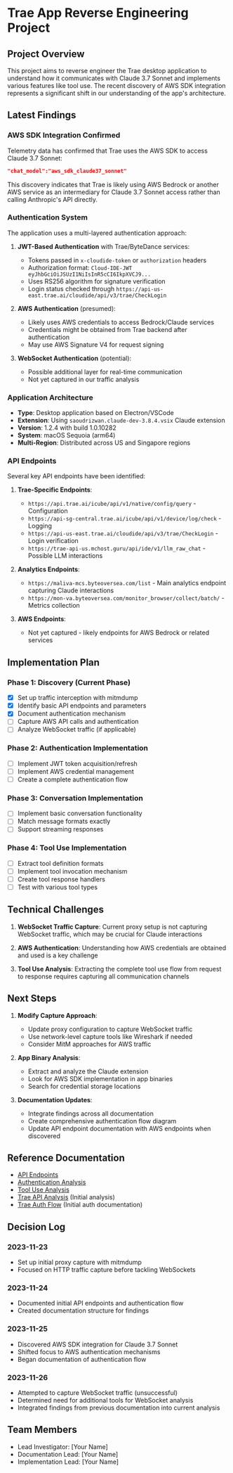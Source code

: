 # Trae App Reverse Engineering Project

## Project Overview

This project aims to reverse engineer the Trae desktop application to understand how it communicates with Claude 3.7 Sonnet and implements various features like tool use. The recent discovery of AWS SDK integration represents a significant shift in our understanding of the app's architecture.

## Latest Findings

### AWS SDK Integration Confirmed

Telemetry data has confirmed that Trae uses the AWS SDK to access Claude 3.7 Sonnet:

```json
"chat_model":"aws_sdk_claude37_sonnet"
```

This discovery indicates that Trae is likely using AWS Bedrock or another AWS service as an intermediary for Claude 3.7 Sonnet access rather than calling Anthropic's API directly.

### Authentication System

The application uses a multi-layered authentication approach:

1. **JWT-Based Authentication** with Trae/ByteDance services:
   - Tokens passed in `x-cloudide-token` or `authorization` headers
   - Authorization format: `Cloud-IDE-JWT eyJhbGciOiJSUzI1NiIsInR5cCI6IkpXVCJ9...`
   - Uses RS256 algorithm for signature verification
   - Login status checked through `https://api-us-east.trae.ai/cloudide/api/v3/trae/CheckLogin`

2. **AWS Authentication** (presumed):
   - Likely uses AWS credentials to access Bedrock/Claude services
   - Credentials might be obtained from Trae backend after authentication
   - May use AWS Signature V4 for request signing

3. **WebSocket Authentication** (potential):
   - Possible additional layer for real-time communication
   - Not yet captured in our traffic analysis

### Application Architecture

- **Type**: Desktop application based on Electron/VSCode
- **Extension**: Using `saoudrizwan.claude-dev-3.8.4.vsix` Claude extension
- **Version**: 1.2.4 with build 1.0.10282
- **System**: macOS Sequoia (arm64)
- **Multi-Region**: Distributed across US and Singapore regions

### API Endpoints

Several key API endpoints have been identified:

1. **Trae-Specific Endpoints**:
   - `https://api.trae.ai/icube/api/v1/native/config/query` - Configuration
   - `https://api-sg-central.trae.ai/icube/api/v1/device/log/check` - Logging
   - `https://api-us-east.trae.ai/cloudide/api/v3/trae/CheckLogin` - Login verification
   - `https://trae-api-us.mchost.guru/api/ide/v1/llm_raw_chat` - Possible LLM interactions

2. **Analytics Endpoints**:
   - `https://maliva-mcs.byteoversea.com/list` - Main analytics endpoint capturing Claude interactions
   - `https://mon-va.byteoversea.com/monitor_browser/collect/batch/` - Metrics collection

3. **AWS Endpoints**:
   - Not yet captured - likely endpoints for AWS Bedrock or related services

## Implementation Plan

### Phase 1: Discovery (Current Phase)

- [x] Set up traffic interception with mitmdump
- [x] Identify basic API endpoints and parameters
- [x] Document authentication mechanism
- [ ] Capture AWS API calls and authentication
- [ ] Analyze WebSocket traffic (if applicable)

### Phase 2: Authentication Implementation

- [ ] Implement JWT token acquisition/refresh
- [ ] Implement AWS credential management
- [ ] Create a complete authentication flow

### Phase 3: Conversation Implementation

- [ ] Implement basic conversation functionality
- [ ] Match message formats exactly
- [ ] Support streaming responses

### Phase 4: Tool Use Implementation

- [ ] Extract tool definition formats
- [ ] Implement tool invocation mechanism
- [ ] Create tool response handlers
- [ ] Test with various tool types

## Technical Challenges

1. **WebSocket Traffic Capture**: Current proxy setup is not capturing WebSocket traffic, which may be crucial for Claude interactions

2. **AWS Authentication**: Understanding how AWS credentials are obtained and used is a key challenge

3. **Tool Use Analysis**: Extracting the complete tool use flow from request to response requires capturing all communication channels

## Next Steps

1. **Modify Capture Approach**:
   - Update proxy configuration to capture WebSocket traffic
   - Use network-level capture tools like Wireshark if needed
   - Consider MitM approaches for AWS traffic

2. **App Binary Analysis**:
   - Extract and analyze the Claude extension
   - Look for AWS SDK implementation in app binaries
   - Search for credential storage locations

3. **Documentation Updates**:
   - Integrate findings across all documentation
   - Create comprehensive authentication flow diagram
   - Update API endpoint documentation with AWS endpoints when discovered

## Reference Documentation

- [API Endpoints](/Volumes/SeXternal/Dev/Reversing/bytedance-re/docs/API_ENDPOINTS.md)
- [Authentication Analysis](/Volumes/SeXternal/Dev/Reversing/bytedance-re/docs/AUTH_ANALYSIS.md)
- [Tool Use Analysis](/Volumes/SeXternal/Dev/Reversing/bytedance-re/docs/TOOL_USE.md)
- [Trae API Analysis](/Volumes/SeXternal/Dev/Reversing/bytedance-re/docs/trae_api_analysis.md) (Initial analysis)
- [Trae Auth Flow](/Volumes/SeXternal/Dev/Reversing/bytedance-re/docs/trae_auth_flow.md) (Initial auth documentation)

## Decision Log

### 2023-11-23
- Set up initial proxy capture with mitmdump
- Focused on HTTP traffic capture before tackling WebSockets

### 2023-11-24
- Documented initial API endpoints and authentication flow
- Created documentation structure for findings

### 2023-11-25
- Discovered AWS SDK integration for Claude 3.7 Sonnet
- Shifted focus to AWS authentication mechanisms
- Began documentation of authentication flow

### 2023-11-26
- Attempted to capture WebSocket traffic (unsuccessful)
- Determined need for additional tools for WebSocket analysis
- Integrated findings from previous documentation into current analysis

## Team Members

- Lead Investigator: [Your Name]
- Documentation Lead: [Your Name]
- Implementation Lead: [Your Name] 